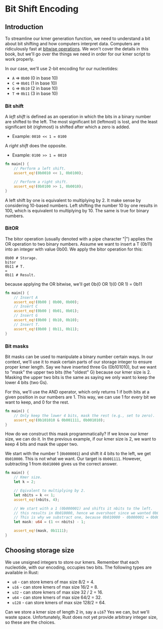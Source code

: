 # Bit Shift Encoding
## Introduction
To streamline our kmer generation function, we need to understand a bit about bit shifting and how computers interpret data. Computers are ridiculously fast at [bitwise operations](https://www.geeksforgeeks.org/dsa/all-about-bit-manipulation/). We won't cover the details in this book, but we'll go over the things we need in order for our kmer script to work properly.

In our case, we'll use 2-bit encoding for our nucleotides:
- `A` => `0b00` (0 in base 10)
- `C` => `0b01` (1 in base 10)
- `G` => `0b10` (2 in base 10)
- `T` => `0b11` (3 in base 10)

### Bit shift
A *left shift* is defined as an operation in which the bits in a binary number are shifted to the left. The most significant bit (leftmost) is lost, and the least significant bit (righmost) is shifted after which a zero is added.

- Example: `0010 << 1 = 0100`

A *right shift* does the opposite.

- Example: `0100 >> 1 = 0010`


```rust
fn main() {
    // Perform a left shift.
    assert_eq!(0b0010 << 1, 0b0100);

    // Perform a right shift.
    assert_eq!(0b0100 >> 1, 0b0010);
}
```

A left shift by one is equivalent to multiplying by 2. It make sense by considering 10-based numbers. Left shifting the number 10 by one results in 100, which is equivalent to multiplying by 10. The same is true for binary numbers.

### BitOR
The bitor operation (usually denoted with a pipe character "|") applies the OR operation to two binary numbers. Assume we want to insert a T (0b11) into an integer with value 0b00. We apply the bitor operation for this:

```
0b00 # Storage.
bitor
0b11 # T.
=
0b11 # Result.
```

because applying the OR bitwise, we'll get 0b(0 OR 1)(0 OR 1) = 0b11

```rust
fn main() {
    // Insert A
    assert_eq!(0b00 | 0b00, 0b00);
    // Insert C
    assert_eq!(0b00 | 0b01, 0b01);
    // Insert G
    assert_eq!(0b00 | 0b10, 0b10);
    // Insert T.
    assert_eq!(0b00 | 0b11, 0b11);
}
```

### Bit masks
Bit masks can be used to manipulate a binary number certain ways. In our context, we'll use it to mask certain parts of our storage integer to ensure proper kmer length. Say we have inserted three Gs (0b101010), but we want to "mask" the upper two bits (the "oldest" G) because our kmer size is 2. Masking the upper two bits is the same as saying we only want to keep the lower 4 bits (two Gs).

For this, we'll use the AND operator, which only returns 1 if both bits at a given position in our numbers are 1. This way, we can use 1 for every bit we want to keep, and 0 for the rest.

```rust
fn main() {
    // Only keep the lower 4 bits, mask the rest (e.g., set to zero).
    assert_eq!(0b101010 & 0b001111, 0b001010);
}
```

How do we construct this mask programmatically? If we know our kmer size, we can do it. In the previous example, if our kmer size is 2, we want to keep 4 bits and mask the upper two.

We start with the number 1 (`0b000001`) and shift it 4 bits to the left, we get `0b010000`. This is not what we want. Our target is `0b001111`. However, subtracting 1 from `0b010000` gives us the correct answer.

```rust
fn main() {
    // Kmer size.
    let k = 2;

    // Eqivalent to multiplying by 2.
    let nbits = k << 1;
    assert_eq!(nbits, 4);

    // We start with a 1 (0b000001) and shifts it nbits to the left.
    // this results in 0b010000, hence we overshoot since we wanted 0b001111.
    // This is why we substract one, because 0b010000 - 0b000001 = 0b001111.
    let mask: u64 = (1 << nbits) - 1;

    assert_eq!(mask, 0b1111);
}
```

## Choosing storage size
We use unsigned integers to store our kmers. Remember that each nucleotide, with our encoding, occupies two bits. The following types are available in Rust:
- `u8` - can store kmers of max size 8/2 = 4.
- `u16` - can store kmers of max size 16/2 = 8.
- `u32` - can store kmers of max size 32 / 2 = 16.
- `u64` - can store kmers of max size 64/2 = 32.
- `u128` - can store kmers of max size 128/2 = 64.

Can we store a kmer size of length 2 in, say a `u16`? Yes we can, but we'll waste space. Unfortunately, Rust does not yet provide arbitrary integer size, so these are the choices.
